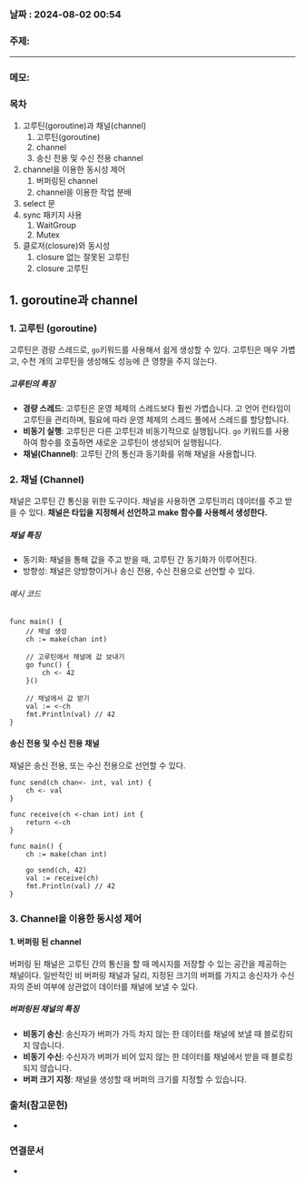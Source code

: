 
### 날짜 : 2024-08-02 00:54

### 주제: 

---
### 메모: 
### 목차

1. 고루틴(goroutine)과 채널(channel)
    1. 고루틴(goroutine)
    2. channel
    3. 송신 전용 및 수신 전용 channel
2. channel을 이용한 동시성 제어
    1. 버퍼링된 channel
    2. channel을 이용한 작업 분배
3. select 문
4. sync 패키지 사용
    1. WaitGroup
    2. Mutex
5. 클로저(closure)와 동시성
    1. closure 없는 잘못된 고루틴
    2. closure 고루틴

## 1. goroutine과 channel
### 1. 고루틴 (goroutine)
고루틴은 경량 스레드로, ```go```키워드를 사용해서 쉽게 생성할 수 있다. 
고루틴은 매우 가볍고, 수천 개의 고루틴을 생성해도 성능에 큰 영향을 주지 않는다.
##### 고루틴의 특징
- **경량 스레드**: 고루틴은 운영 체제의 스레드보다 훨씬 가볍습니다. 고 언어 런타임이 고루틴을 관리하며, 필요에 따라 운영 체제의 스레드 풀에서 스레드를 할당합니다.
- **비동기 실행**: 고루틴은 다른 고루틴과 비동기적으로 실행됩니다. `go` 키워드를 사용하여 함수를 호출하면 새로운 고루틴이 생성되어 실행됩니다.
- **채널(Channel)**: 고루틴 간의 통신과 동기화를 위해 채널을 사용합니다.

### 2. 채널 (Channel)
채널은 고루틴 간 통신을 위한 도구이다. 채널을 사용하면 고루틴끼리 데이터를 주고 받을 수 있다.
**채널은 타입을 지정해서 선언하고 make 함수를 사용해서 생성한다.**
##### 채널 특징
- 동기화: 채널을 통해 값을 주고 받을 때, 고루틴 간 동기화가 이루어진다.
- 방향성: 채널은 양방향이거나 송신 전용, 수신 전용으로 선언할 수 있다.
###### 예시 코드
```
func main() {
	// 채널 생성
	ch := make(chan int)

	// 고루틴에서 채널에 값 보내기
	go func() {
		ch <- 42
	}()

	// 채널에서 값 받기
	val := <-ch
	fmt.Println(val) // 42
}
```

#### 송신 전용 및 수신 전용 채널
채널은 송신 전용, 또는 수신 전용으로 선언할 수 있다.

```
func send(ch chan<- int, val int) {
	ch <- val
}

func receive(ch <-chan int) int {
	return <-ch
}

func main() {
	ch := make(chan int)

	go send(ch, 42)
	val := receive(ch)
	fmt.Println(val) // 42
}
```

### 3. Channel을 이용한 동시성 제어
#### 1. 버퍼링 된 channel
버퍼링 된 채널은 고루틴 간의 통신을 할 때 메시지를 저장할 수 있는 공간을 제공하는 채널이다.
일반적인 비 버퍼링 채널과 달리, 지정된 크기의 버퍼를 가지고 송신자가 수신자의 준비 여부에 상관없이 데이터를 채널에 보낼 수 있다.
##### 버퍼링된 채널의 특징
- **비동기 송신**: 송신자가 버퍼가 가득 차지 않는 한 데이터를 채널에 보낼 때 블로킹되지 않습니다.
- **비동기 수신**: 수신자가 버퍼가 비어 있지 않는 한 데이터를 채널에서 받을 때 블로킹되지 않습니다.
- **버퍼 크기 지정**: 채널을 생성할 때 버퍼의 크기를 지정할 수 있습니다.


### 출처(참고문헌)
-

### 연결문서
-